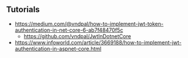 ## Tutorials

- https://medium.com/@vndpal/how-to-implement-jwt-token-authentication-in-net-core-6-ab7f48470f5c
	- https://github.com/vndpal/JwtInDotnetCore
- https://www.infoworld.com/article/3669188/how-to-implement-jwt-authentication-in-aspnet-core.html
